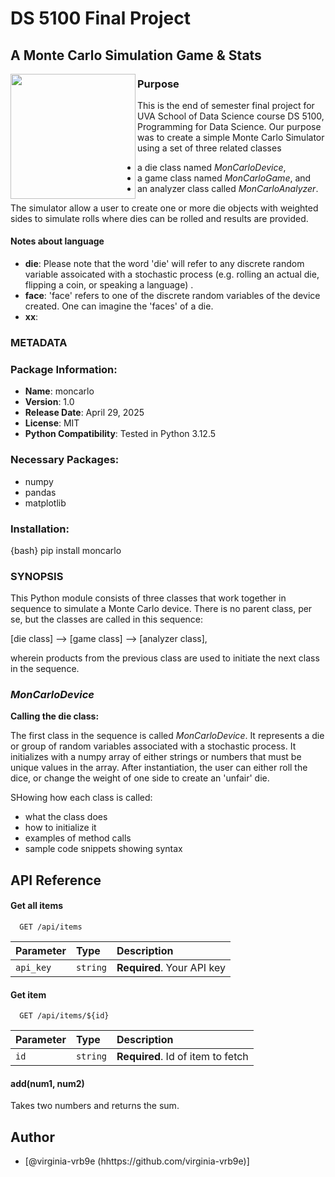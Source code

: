 # DS 5100 Final Project
## **A Monte Carlo Simulation Game & Stats**
<img src="https://github.com/virginia-vrb9e/DS5100-project-repo/blob/main/mon_carlo_device/d20_met_nyc.jpg" width=200 height=200 align='left'>

### Purpose
This is the end of semester final project for UVA School of Data Science course DS 5100, Programming for Data Science. Our purpose was to create a simple Monte Carlo Simulator using a set of three related classes 
- a die class named *MonCarloDevice*,
- a game class named *MonCarloGame*, and
- an analyzer class called *MonCarloAnalyzer*.  

The simulator allow a user to create one or more die objects with weighted sides to simulate rolls where dies can be rolled and results are provided. 
#### Notes about language
- **die**: Please note that the word 'die' will refer to any discrete random variable assoicated with a stochastic process (e.g. rolling an actual die, flipping a coin, or speaking a language)
.
- **face**: 'face' refers to one of the discrete random variables of the device created.  One can imagine the 'faces' of a die.
- **xx**:

### METADATA
### Package Information:
- **Name**: moncarlo
- **Version**: 1.0
- **Release Date**: April 29, 2025
- **License**: MIT
- **Python Compatibility**: Tested in Python 3.12.5
### Necessary Packages:
- numpy
- pandas
- matplotlib
### Installation:
{bash} pip install moncarlo

### SYNOPSIS
This Python module consists of three classes that work together in sequence to simulate a Monte Carlo device. There is no parent class, per se, but the classes are called in this sequence:

[die class] --> [game class] --> [analyzer class], 

wherein products from the previous class are used to initiate the next class in the sequence. 

### *MonCarloDevice*
**Calling the die class:**

The first class in the sequence is called *MonCarloDevice*.  It represents a die or group of random variables associated with a stochastic process.  It initializes with a numpy array of either strings or numbers that must be unique values in the array. After instantiation, the user can either roll the dice, or change the weight of one side to create an 'unfair' die. 







SHowing how each class is called:
- what the class does
- how to initialize it 
- examples of method calls
- sample code snippets showing syntax

## API Reference

#### Get all items

```http
  GET /api/items
```

| Parameter | Type     | Description                |
| :-------- | :------- | :------------------------- |
| `api_key` | `string` | **Required**. Your API key |

#### Get item

```http
  GET /api/items/${id}
```

| Parameter | Type     | Description                       |
| :-------- | :------- | :-------------------------------- |
| `id`      | `string` | **Required**. Id of item to fetch |

#### add(num1, num2)

Takes two numbers and returns the sum.

## Author
- [@virginia-vrb9e (hhttps://github.com/virginia-vrb9e)]
